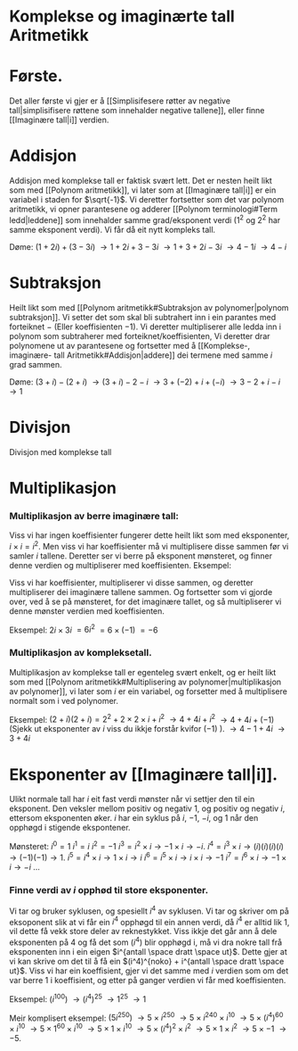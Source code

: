 # Komplekse og imaginærte tall Aritmetikk

# Første.

Det aller første vi gjer er å [[Simplisifesere røtter av negative tall|simplisifisere røttene som innehalder negative tallene]], eller finne [[Imaginære tall|i]] verdien.


# Addisjon
Addisjon med komplekse tall er faktisk svært lett. Det er nesten heilt likt som med [[Polynom aritmetikk]], vi later som at [[Imaginære tall|i]] er ein variabel i staden for $\sqrt{-1}$. Vi deretter fortsetter som det var polynom aritmetikk, vi opner parantesene og adderer [[Polynom terminologi#Term ledd|leddene]] som innehalder samme grad/eksponent verdi ($1^2$ og $2^2$ har samme eksponent verdi). Vi får då eit nytt kompleks tall.

Døme:
$(1+2i)+(3-3i)$
$\rightarrow 1+2i+3-3i$
$\rightarrow 1+3+2i-3i$
$\rightarrow 4-1i$
$\rightarrow 4-i$


# Subtraksjon
Heilt likt som med [[Polynom aritmetikk#Subtraksjon av polynomer|polynom subtraksjon]]. Vi setter det som skal bli subtrahert inn i ein parantes med forteiknet $-$ (Eller koeffisienten $-1$). Vi deretter multipliserer alle ledda inn i polynom som subtraherer med forteiknet/koeffisienten, Vi deretter drar polynomene ut av parantesene og fortsetter med å [[Komplekse-, imaginære- tall Aritmetikk#Addisjon|addere]] dei termene med samme $i$ grad sammen.

Døme:
$(3+i)-(2+i)$
$\rightarrow (3+i)-2-i$
$\rightarrow 3+(-2)+i+(-i)$
$\rightarrow 3-2+i-i$
$\rightarrow 1$


# Divisjon
Divisjon med komplekse tall



# Multiplikasjon

### Multiplikasjon av berre imaginære tall:
Viss vi har ingen koeffisienter fungerer dette heilt likt som med eksponenter, $i \times i = i^2$. Men viss vi har koeffisienter må vi multiplisere disse sammen før vi samler $i$ tallene. Deretter ser vi berre på eksponent mønsteret, og finner denne verdien og multipliserer med koeffisienten.
Eksempel:

Viss vi har koeffisienter, multipliserer vi disse sammen, og deretter multipliserer dei imaginære tallene sammen. Og fortsetter som vi gjorde over, ved å se på mønsteret, for det imaginære tallet, og så multipliserer vi denne mønster verdien med koeffisienten.

Eksempel:
$2i\times 3i$
$= 6i^2$
$= 6\times(-1)$
$= -6$

### Multiplikasjon av kompleksetall.

Multiplikasjon av komplekse tall er egenteleg svært enkelt, og er heilt likt som med [[Polynom aritmetikk#Multiplisering av polynomer|multiplikasjon av polynomer]], vi later som $i$ er ein variabel, og forsetter med å multiplisere normalt som i ved polynomer.

Eksempel:
$(2+i)(2+i)=2^2+2\times2\times i + i^2$
$\rightarrow 4+4i+i^2$
$\rightarrow 4+4i+(-1)$ (Sjekk ut eksponenter av $i$ viss du ikkje forstår kvifor $(-1)$ ).
$\rightarrow 4-1+4i$
$\rightarrow 3+4i$

# Eksponenter av [[Imaginære tall|i]].

Ulikt normale tall har $i$ eit fast verdi mønster når vi settjer den til ein eksponent.
Den veksler mellom positiv og negativ 1, og positiv og negativ $i$, ettersom eksponenten øker. $i$ har ein syklus på $i$, $-1$, $-i$, og $1$ når den opphøgd i stigende ekspontener.

Mønsteret:
$i^0=1$
$i^1=i$
$i^2=-1$
$i^3=i^2\times i \rightarrow -1\times i \rightarrow -i$.
$i^4=i^3\times i \rightarrow (i)(i)(i)(i) \rightarrow (-1)(-1) \rightarrow 1$.
$i^5=i^4 \times i \rightarrow 1 \times i \rightarrow i$
$i^6=i^5 \times i \rightarrow i \times i \rightarrow -1$
$i^7=i^6 \times i \rightarrow -1 \times i \rightarrow -i$
$\dots$

### Finne verdi av $i$ opphød til store eksponenter.
Vi tar og bruker syklusen, og spesiellt $i^4$ av syklusen.
Vi tar og skriver om på eksoponent slik at vi får ein $i^4$ opphøgd til ein annen verdi, då $i^4$ er alltid lik 1, vil dette få vekk store deler av reknestykket.
Viss ikkje det går ann å dele eksponenten på 4 og få det som $(i^4)$ blir opphøgd i, må vi dra nokre tall frå eksponenten inn i ein eigen $i^{antall \space dratt \space ut}$. Dette gjer at vi kan skrive om det til å få ein $(i^4)^{noko} + i^{antall \space dratt \space ut}$.  Viss vi har ein koeffisient, gjer vi det samme med $i$ verdien som om det var berre $1$ i koeffisient, og etter på ganger verdien vi får med koeffisienten.

Eksempel:
$(i^{100})$
$\rightarrow (i^4)^{25}$
$\rightarrow 1^{25}$
$\rightarrow 1$

Meir komplisert eksempel:
$(5i^{250})$
$\rightarrow 5 \times i^{250}$
$\rightarrow 5 \times i^{240} \times i^{10}$
$\rightarrow 5 \times (i^4)^{60}\times i^{10}$
$\rightarrow 5 \times 1^{60} \times i^{10}$
$\rightarrow 5 \times 1 \times i^{10}$
$\rightarrow 5 \times (i^4)^{2} \times i^2$
$\rightarrow 5 \times 1 \times i^2$
$\rightarrow 5 \times -1$
$\rightarrow -5$.


